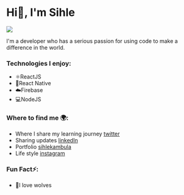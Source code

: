 # Hi👋, I'm Sihle
![](https://pbs.twimg.com/profile_banners/1136712579932479488/1646723246/600x200)

I'm a developer who has a serious passion for using code to make a difference in the world.

### Technologies I enjoy:
- ⚛️ReactJS 
- 📱React Native 
- ☁️Firebase
- 💻NodeJS

### Where to find me 🌍:
- Where I share my learning journey [twitter](https://twitter.com/https://twitter.com/dacodingwolf)
- Sharing updates [linkedIn](https://www.linkedin.com/in/sihle-kambula/)
- Portfolio [sihlekambula](https://sihlekambula.com)
- Life style [instagram](https://www.instagram.com/dacodingwolf/)
 
### Fun Fact⚡: 
- 🐺I love wolves 
